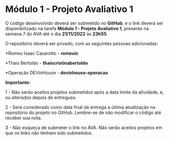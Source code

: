 # Módulo 1 - Projeto Avaliativo 1

O código desenvolvido deverá ser submetido no **GitHub**, e o link deverá ser disponibilizado na tarefa **Módulo 1 - Projeto Avaliativo 1**, presente na semana 7 do AVA até o dia **21/11/2022** às **23h55**.

O repositório deverá ser privado, com as seguintes pessoas adicionadas:

*Romeu Isaac Casarotto - **romeuic**

*Thais Bertoldo - **thaiscristinabertoldo**

*Operação DEVinHouse - **devinhouse-operacao**

**Importante:**

1 - Não serão aceitos projetos submetidos após a data limite da atividade, e, ou alterados depois de entregues.

2 - Será considerado como data final de entrega a última atualização no repositório do projeto no GitHub. Lembre-se de não modificar o código até receber sua nota.

3 - Não esqueça de submeter o link no AVA. Não serão aceitos projetos em que os links não tenham sido submetidos.